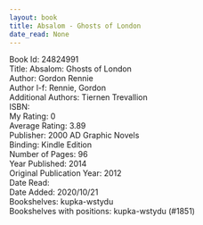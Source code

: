 ```yaml
---
layout: book
title: Absalom - Ghosts of London
date_read: None
---
```


Book Id: 24824991<br />
Title: Absalom: Ghosts of London<br />
Author: Gordon Rennie<br />
Author l-f: Rennie, Gordon<br />
Additional Authors: Tiernen Trevallion<br />
ISBN: <br />
My Rating: 0<br />
Average Rating: 3.89<br />
Publisher: 2000 AD Graphic Novels<br />
Binding: Kindle Edition<br />
Number of Pages: 96<br />
Year Published: 2014<br />
Original Publication Year: 2012<br />
Date Read: <br />
Date Added: 2020/10/21<br />
Bookshelves: kupka-wstydu<br />
Bookshelves with positions: kupka-wstydu (#1851)<br />

